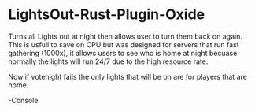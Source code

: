 # LightsOut-Rust-Plugin-Oxide
Turns all Lights out at night then allows user to turn them back on again. 
This is usfull to save on CPU but was designed for servers that run fast gathering (1000x), 
it allows users to see who is home at night becuase normally the lights will run 24/7 due to the high resource rate.

Now if votenight fails the only lights that will be on are for players that are home.

-Console
